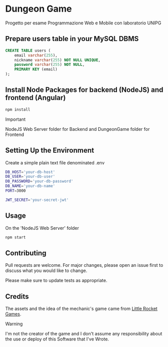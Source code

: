 # Dungeon Game
Progetto per esame Programmazione Web e Mobile con laboratorio UNIPG
## Prepare users table in your MySQL DBMS
~~~~sql
CREATE TABLE users (
	email varchar(255),
	nickname varchar(255) NOT NULL UNIQUE,
	password varchar(255) NOT NULL,
	PRIMARY KEY (email)
);
~~~~
## Install Node Packages for backend (NodeJS) and frontend (Angular)
```bash
npm install
```
> [!IMPORTANT]
> NodeJS Web Server folder for Backend and DungeonGame folder for Frontend
## Setting Up the Environment
Create a simple plain text file denominated .env
```bash
DB_HOST='your-db-host'
DB_USER='your-db-user'
DB_PASSWORD='your-db-password'
DB_NAME='your-db-name'
PORT=3000

JWT_SECRET='your-secret-jwt'
```
## Usage
On the 'NodeJS Web Server' folder
```bash
npm start
```
## Contributing
Pull requests are welcome. For major changes, please open an issue first
to discuss what you would like to change.

Please make sure to update tests as appropriate.

## Credits
The assets and the idea of the mechanic's game came from [Little Rocket Games](https://www.littlerocketgames.com/product/one-card-dungeon/).
> [!WARNING]
> I'm not the creator of the game and I don't assume any responsibility about the use or deploy of this Software that I've Wrote.